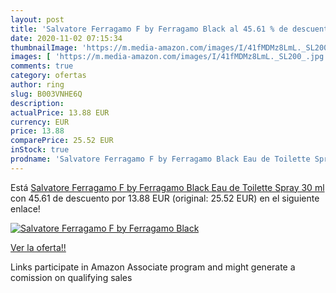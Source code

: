 ```yaml
---
layout: post
title: 'Salvatore Ferragamo F by Ferragamo Black al 45.61 % de descuento'
date: 2020-11-02 07:15:34
thumbnailImage: 'https://m.media-amazon.com/images/I/41fMDMz8LmL._SL200_.jpg'
images: [ 'https://m.media-amazon.com/images/I/41fMDMz8LmL._SL200_.jpg' ]
comments: true
category: ofertas
author: ring
slug: B003VNHE6Q
description:
actualPrice: 13.88 EUR
currency: EUR
price: 13.88
comparePrice: 25.52 EUR
inStock: true
prodname: 'Salvatore Ferragamo F by Ferragamo Black Eau de Toilette Spray 30 ml'
---
```


Está [Salvatore Ferragamo F by Ferragamo Black Eau de Toilette Spray 30 ml](https://www.amazon.it/dp/B003VNHE6Q/?tag=tolees00-21) con 45.61 de descuento por 13.88 EUR (original: 25.52 EUR) en el siguiente enlace!

[![Salvatore Ferragamo F by Ferragamo Black](https://m.media-amazon.com/images/I/41fMDMz8LmL._SL200_.jpg)](https://www.amazon.it/dp/B003VNHE6Q/?tag=tolees00-21)

[Ver la oferta!!](https://www.amazon.it/dp/B003VNHE6Q/?tag=tolees00-21)

Links participate in Amazon Associate program and might generate a comission on qualifying sales


